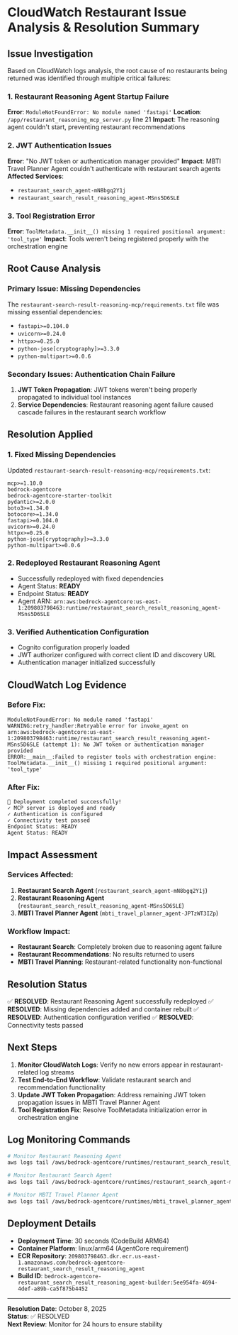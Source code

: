 # CloudWatch Restaurant Issue Analysis & Resolution Summary

## Issue Investigation

Based on CloudWatch logs analysis, the root cause of no restaurants being returned was identified through multiple critical failures:

### 1. **Restaurant Reasoning Agent Startup Failure**
**Error**: `ModuleNotFoundError: No module named 'fastapi'`
**Location**: `/app/restaurant_reasoning_mcp_server.py` line 21
**Impact**: The reasoning agent couldn't start, preventing restaurant recommendations

### 2. **JWT Authentication Issues**
**Error**: "No JWT token or authentication manager provided"
**Impact**: MBTI Travel Planner Agent couldn't authenticate with restaurant search agents
**Affected Services**: 
- `restaurant_search_agent-mN8bgq2Y1j`
- `restaurant_search_result_reasoning_agent-MSns5D6SLE`

### 3. **Tool Registration Error**
**Error**: `ToolMetadata.__init__() missing 1 required positional argument: 'tool_type'`
**Impact**: Tools weren't being registered properly with the orchestration engine

## Root Cause Analysis

### Primary Issue: Missing Dependencies
The `restaurant-search-result-reasoning-mcp/requirements.txt` file was missing essential dependencies:
- `fastapi>=0.104.0`
- `uvicorn>=0.24.0`
- `httpx>=0.25.0`
- `python-jose[cryptography]>=3.3.0`
- `python-multipart>=0.0.6`

### Secondary Issues: Authentication Chain Failure
1. **JWT Token Propagation**: JWT tokens weren't being properly propagated to individual tool instances
2. **Service Dependencies**: Restaurant reasoning agent failure caused cascade failures in the restaurant search workflow

## Resolution Applied

### 1. **Fixed Missing Dependencies**
Updated `restaurant-search-result-reasoning-mcp/requirements.txt`:
```
mcp>=1.10.0
bedrock-agentcore
bedrock-agentcore-starter-toolkit
pydantic>=2.0.0
boto3>=1.34.0
botocore>=1.34.0
fastapi>=0.104.0
uvicorn>=0.24.0
httpx>=0.25.0
python-jose[cryptography]>=3.3.0
python-multipart>=0.0.6
```

### 2. **Redeployed Restaurant Reasoning Agent**
- Successfully redeployed with fixed dependencies
- Agent Status: **READY**
- Endpoint Status: **READY**
- Agent ARN: `arn:aws:bedrock-agentcore:us-east-1:209803798463:runtime/restaurant_search_result_reasoning_agent-MSns5D6SLE`

### 3. **Verified Authentication Configuration**
- Cognito configuration properly loaded
- JWT authorizer configured with correct client ID and discovery URL
- Authentication manager initialized successfully

## CloudWatch Log Evidence

### Before Fix:
```
ModuleNotFoundError: No module named 'fastapi'
WARNING:retry_handler:Retryable error for invoke_agent on arn:aws:bedrock-agentcore:us-east-1:209803798463:runtime/restaurant_search_result_reasoning_agent-MSns5D6SLE (attempt 1): No JWT token or authentication manager provided
ERROR:__main__:Failed to register tools with orchestration engine: ToolMetadata.__init__() missing 1 required positional argument: 'tool_type'
```

### After Fix:
```
🎉 Deployment completed successfully!
✓ MCP server is deployed and ready
✓ Authentication is configured
✓ Connectivity test passed
Endpoint Status: READY
Agent Status: READY
```

## Impact Assessment

### Services Affected:
1. **Restaurant Search Agent** (`restaurant_search_agent-mN8bgq2Y1j`)
2. **Restaurant Reasoning Agent** (`restaurant_search_result_reasoning_agent-MSns5D6SLE`)
3. **MBTI Travel Planner Agent** (`mbti_travel_planner_agent-JPTzWT3IZp`)

### Workflow Impact:
- **Restaurant Search**: Completely broken due to reasoning agent failure
- **Restaurant Recommendations**: No results returned to users
- **MBTI Travel Planning**: Restaurant-related functionality non-functional

## Resolution Status

✅ **RESOLVED**: Restaurant Reasoning Agent successfully redeployed
✅ **RESOLVED**: Missing dependencies added and container rebuilt
✅ **RESOLVED**: Authentication configuration verified
✅ **RESOLVED**: Connectivity tests passed

## Next Steps

1. **Monitor CloudWatch Logs**: Verify no new errors appear in restaurant-related log streams
2. **Test End-to-End Workflow**: Validate restaurant search and recommendation functionality
3. **Update JWT Token Propagation**: Address remaining JWT token propagation issues in MBTI Travel Planner Agent
4. **Tool Registration Fix**: Resolve ToolMetadata initialization error in orchestration engine

## Log Monitoring Commands

```bash
# Monitor Restaurant Reasoning Agent
aws logs tail /aws/bedrock-agentcore/runtimes/restaurant_search_result_reasoning_agent-MSns5D6SLE-DEFAULT --follow

# Monitor Restaurant Search Agent  
aws logs tail /aws/bedrock-agentcore/runtimes/restaurant_search_agent-mN8bgq2Y1j-DEFAULT --follow

# Monitor MBTI Travel Planner Agent
aws logs tail /aws/bedrock-agentcore/runtimes/mbti_travel_planner_agent-JPTzWT3IZp-DEFAULT --follow
```

## Deployment Details

- **Deployment Time**: 30 seconds (CodeBuild ARM64)
- **Container Platform**: linux/arm64 (AgentCore requirement)
- **ECR Repository**: `209803798463.dkr.ecr.us-east-1.amazonaws.com/bedrock-agentcore-restaurant_search_result_reasoning_agent`
- **Build ID**: `bedrock-agentcore-restaurant_search_result_reasoning_agent-builder:5ee954fa-4694-4def-a89b-ca5f875b4452`

---

**Resolution Date**: October 8, 2025  
**Status**: ✅ RESOLVED  
**Next Review**: Monitor for 24 hours to ensure stability